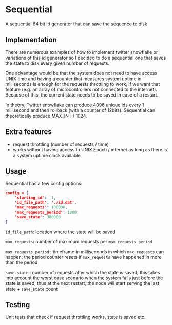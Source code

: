 # Sequential
A sequential 64 bit id generator that can save the sequence to disk

## Implementation

There are numerous examples of how to implement twitter snowflake or variations of this id generator so I decided to do a sequential one that saves the state to disk every given number of requests.

One advantage would be that the system does not need to have access UNIX time and having a counter that measures system uptime in milliseconds is enough for the requests throttling to work, if we want that feature (e.g. an array of microcontrollers not connected to the internet). Because of this, the current state needs to be saved in case of a restart. 

In theory, Twitter snowflake can produce 4096 unique ids every 1 millisecond and then rollback (with a counter of 12bits). Sequential can theoretically produce MAX_INT / 1024.

## Extra features

* request throttling (number of requests / time)
* works without having access to UNIX Epoch / internet as long as there is a system uptime clock available

## Usage

Sequential has a few config options:

```JSON
config = {
    'starting_id': -1,
    'id_file_path': './id.dat',
    'max_requests': 100000,
    'max_requests_period': 1000,
    'save_state': 300000
}
```

`id_file_path`: location where the state will be saved

`max_requests`: number of maximum requests per `max_requests_period`

`max_requests_period` : timeframe in milliseconds in which `max_requests` can happen; the period counter resets if `max_requests` have happened in more than the period

`save_state` : number of requests after which the state is saved; this takes into account the worst case scenario when the system fails just before the state is saved, thus at the next restart, the node will start serving the last state + `save_state` count

## Testing

Unit tests that check if request throttling works, state is saved etc. 

